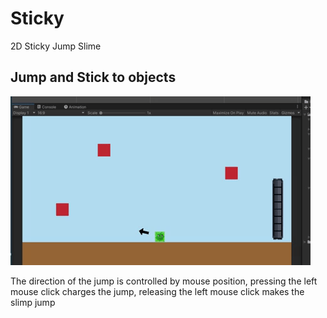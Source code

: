 # Sticky

2D Sticky Jump Slime

<h2>Jump and Stick to objects</h2>

![](Gif/Sticky_Jump.gif)

<p>The direction of the jump is controlled by mouse position, pressing the left mouse click charges the jump, releasing the left mouse click makes the slimp jump</p>
